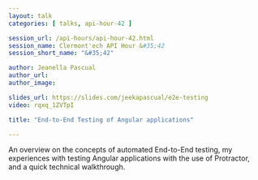 ```yaml
---
layout: talk
categories: [ talks, api-hour-42 ]

session_url: /api-hours/api-hour-42.html
session_name: Clermont'ech API Hour &#35;42
session_short_name: "&#35;42"

author: Jeanella Pascual
author_url:
author_image:

slides_url: https://slides.com/jeekapascual/e2e-testing
video: rqxq_1ZVTpI

title: "End-to-End Testing of Angular applications"

---
```


An overview on the concepts of automated End-to-End testing, my experiences with
testing Angular applications with the use of Protractor, and a quick technical walkthrough.
